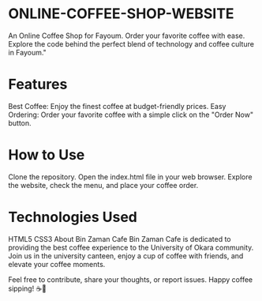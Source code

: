 # ONLINE-COFFEE-SHOP-WEBSITE
An Online Coffee Shop for Fayoum. Order your favorite coffee with ease. Explore the code behind the perfect blend of technology and coffee culture in Fayoum."
# Features
Best Coffee: Enjoy the finest coffee at budget-friendly prices.
Easy Ordering: Order your favorite coffee with a simple click on the "Order Now" button.

# How to Use
Clone the repository.
Open the index.html file in your web browser.
Explore the website, check the menu, and place your coffee order.

# Technologies Used
HTML5
CSS3
About Bin Zaman Cafe
Bin Zaman Cafe is dedicated to providing the best coffee experience to the University of Okara community. Join us in the university canteen, enjoy a cup of coffee with friends, and elevate your coffee moments.

Feel free to contribute, share your thoughts, or report issues. Happy coffee sipping! ☕🌟
